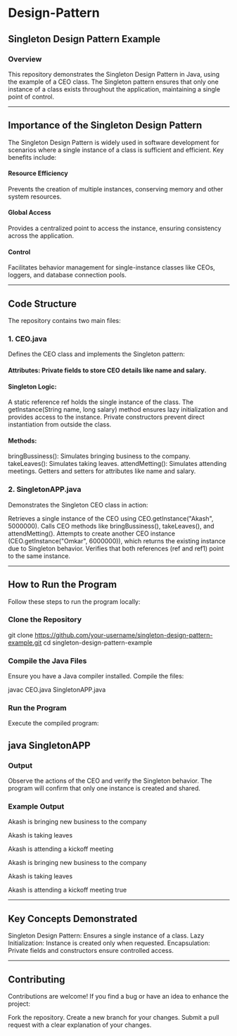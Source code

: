 # Design-Pattern
## Singleton Design Pattern Example
### Overview

This repository demonstrates the Singleton Design Pattern in Java, using the example of a CEO class. The Singleton pattern ensures that only one instance of a class exists throughout the application, maintaining a single point of control.

-----------------------------------------------------------------------------------------------
## Importance of the Singleton Design Pattern

The Singleton Design Pattern is widely used in software development for scenarios where a single instance of a class is sufficient and efficient. Key benefits include:

#### Resource Efficiency
Prevents the creation of multiple instances, conserving memory and other system resources.
#### Global Access
Provides a centralized point to access the instance, ensuring consistency across the application.
#### Control
Facilitates behavior management for single-instance classes like CEOs, loggers, and database connection pools.

---------------------------------------------------------------------------------------------

## Code Structure
The repository contains two main files:

### 1. CEO.java
Defines the CEO class and implements the Singleton pattern:

#### Attributes: Private fields to store CEO details like name and salary.
#### Singleton Logic:
A static reference ref holds the single instance of the class.
The getInstance(String name, long salary) method ensures lazy initialization and provides access to the instance.
Private constructors prevent direct instantiation from outside the class.
#### Methods:
bringBussiness(): Simulates bringing business to the company.
takeLeaves(): Simulates taking leaves.
attendMetting(): Simulates attending meetings.
Getters and setters for attributes like name and salary.
### 2. SingletonAPP.java
Demonstrates the Singleton CEO class in action:

Retrieves a single instance of the CEO using CEO.getInstance("Akash", 5000000).
Calls CEO methods like bringBussiness(), takeLeaves(), and attendMetting().
Attempts to create another CEO instance (CEO.getInstance("Omkar", 6000000)), which returns the existing instance due to Singleton behavior.
Verifies that both references (ref and ref1) point to the same instance.

-----------------------------------------------------------------------------------------------

## How to Run the Program
Follow these steps to run the program locally:

### Clone the Repository

git clone https://github.com/your-username/singleton-design-pattern-example.git
cd singleton-design-pattern-example

### Compile the Java Files
Ensure you have a Java compiler installed. Compile the files:

javac CEO.java SingletonAPP.java

### Run the Program
Execute the compiled program:

java SingletonAPP
------------------------------------------------------------------------------------------------
### Output
Observe the actions of the CEO and verify the Singleton behavior. The program will confirm that only one instance is created and shared.

### Example Output

Akash is bringing new business to the company

Akash is taking leaves

Akash is attending a kickoff meeting

Akash is bringing new business to the company

Akash is taking leaves

Akash is attending a kickoff meeting
true

------------------------------------------------------------------------------------------------
## Key Concepts Demonstrated

Singleton Design Pattern: Ensures a single instance of a class.
Lazy Initialization: Instance is created only when requested.
Encapsulation: Private fields and constructors ensure controlled access.

------------------------------------------------------------------------------------------------
## Contributing
Contributions are welcome! If you find a bug or have an idea to enhance the project:

Fork the repository.
Create a new branch for your changes.
Submit a pull request with a clear explanation of your changes.
